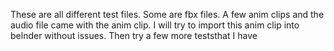 These are all different test files. Some are fbx files. A few anim clips and the audio file came with the anim clip. I will try to import this anim clip into belnder without issues. Then try a few more teststhat I have
